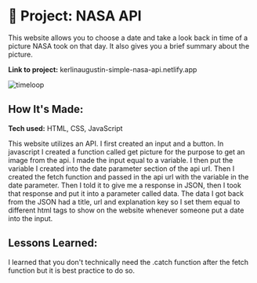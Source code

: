 # 🚀 Project: NASA API

This website allows you to choose a date and take a look back in time of a picture NASA took on that day. It also gives you a brief summary about the picture.

**Link to project:** kerlinaugustin-simple-nasa-api.netlify.app

![timeloop](https://user-images.githubusercontent.com/102834611/169181794-e3a42021-3091-4739-864c-f16efc684d15.gif)

## How It's Made:

**Tech used:** HTML, CSS, JavaScript

This website utilizes an API. I first created an input and a button. In javascript I created a function called get picture for the purpose to get an image from the api. I made the input equal to a variable. I then put the variable I created into the date parameter section of the api url. Then I created the fetch function and passed in the api url with the variable in the date parameter. Then I told it to give me a response in JSON, then I took that response and put it into a parameter called data. The data I got back from the JSON had a title, url and explanation key so I set them equal to different html tags to show on the website whenever someone put a date into the input.

## Lessons Learned:

I learned that you don't technically need the .catch function after the fetch function but it is best practice to do so. 
